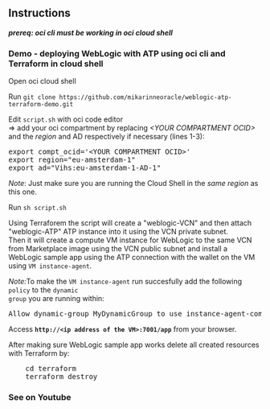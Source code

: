 ## Instructions

<i><b>prereq: oci cli must be working in oci cloud shell</b></i>

### Demo - deploying WebLogic with ATP using oci cli and Terraform in cloud shell
<p>
Open oci cloud shell

<p>
Run <code>git clone https://github.com/mikarinneoracle/weblogic-atp-terraform-demo.git</code>

<p>
Edit <code>script.sh</code> with oci code editor<br>
    => add your oci compartment by replacing <i>&lt;YOUR COMPARTMENT OCID&gt;</i> and the <i>region</i> and AD respectively if necessary (lines 1-3):

<p>
<pre>
export compt_ocid='&lt;YOUR COMPARTMENT OCID&gt;'
export region="eu-amsterdam-1"
export ad="Vihs:eu-amsterdam-1-AD-1"
</pre>

<p>
<i>Note</i>: Just make sure you are running the Cloud Shell in the <i>same region</i> as this one.

<p>
Run <code>sh script.sh</code>

<p>
Using Terraforem the script will create a "weblogic-VCN" and then attach "weblogic-ATP" ATP instance into it 
using the VCN private subnet.
<br>
Then it will create a compute VM instance for WebLogic to the same VCN from Marketplace image using the VCN public subnet and install a WebLogic sample app using the ATP connection with the wallet on the VM using <code>VM instance-agent</code>.
    
<i>Note:</i>To make the <code>VM instance-agent</code> run succesfully add the following <code>policy</code> to
the <code>dynamic group</code> you are running within:
<pre>
Allow dynamic-group MyDynamicGroup to use instance-agent-command-execution-family in compartment &lt;YOUR COMPARTMENT&gt;
</pre>
    
<p>
Access <b><code>http://&lt;ip address of the VM&gt;:7001/app</ip></code></b> from your browser.

<p>
After making sure WebLogic sample app works delete all created resources with Terraform by:
<pre>
    cd terraform
    terraform destroy
</pre>

### See on Youtube
